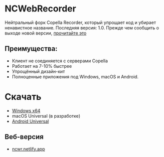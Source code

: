 # NCWebRecorder
Нейтральный форк Copella Recorder, который упрощает код и убирает ненавистное название.
Последняя версия: 1.0. Прежде чем сообщить о выходе новой версии, [прочитайте это](https://gist.github.com/kektris/040a216567a3f707403263f019211419)
## Преимущества:
- Клиент не соединяется с серверами Copella
- Работает на 7-10% быстрее
- Упрощённый дизайн-кит
- Полноценные приложения под Windows, macOS и Android.
# Скачать
- [Windows x64](https://kektris.github.io/ncwr/NCRecorder.zip)
- macOS Universal (в разработке)
- [Android Universal](https://kektris.github.io/ncwr/NCRecorder.apk)
## Веб-версия
- [ncwr.netlify.app](https://ncwr.netlify.app)
